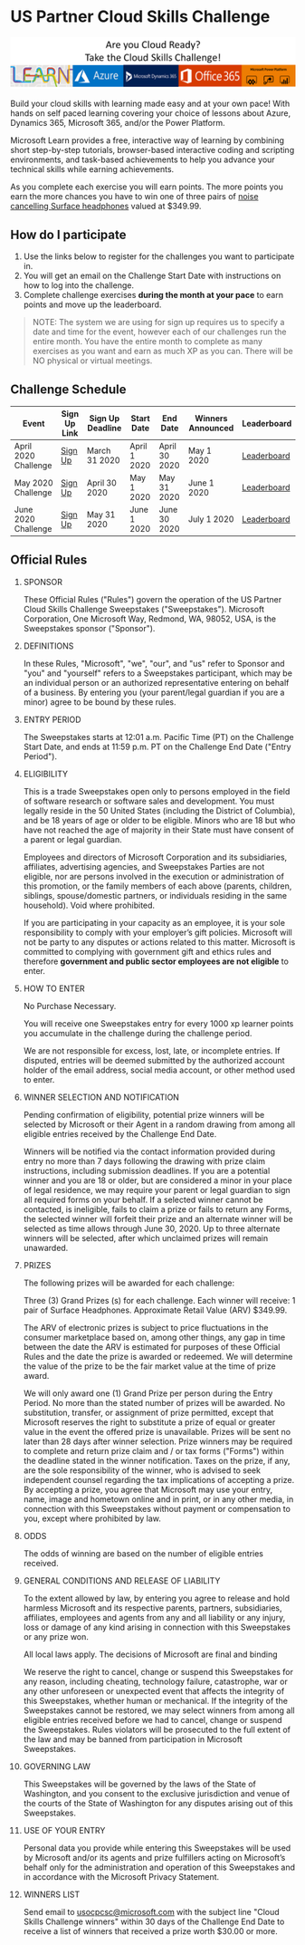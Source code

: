 # US Partner Cloud Skills Challenge

![Banner](./CloudSkillsChallenge/img/ExternalBanner.PNG "Are you Cloud Ready? Take the Cloud Skills Challenge!")

Build your cloud skills with learning made easy and at your own pace! With hands on self paced learning covering your choice of lessons about Azure, Dynamics 365, Microsoft 365, and/or the Power Platform.

Microsoft Learn provides a free, interactive way of learning by combining short step-by-step tutorials, browser-based interactive coding and scripting environments, and task-based achievements to help you advance your technical skills while earning achievements.

As you complete each exercise you will earn points. The more points you earn the more chances you have to win one of three pairs of [noise cancelling Surface headphones](https://www.microsoft.com/en-us/p/surface-headphones/8NRM8DZ2ZW43) valued at $349.99.

## How do I participate

1. Use the links below to register for the challenges you want to participate in. 
1. You will get an email on the Challenge Start Date with instructions on how to log into the challenge. 
1. Complete challenge exercises **during the month at your pace** to earn points and move up the leaderboard. 

> NOTE: The system we are using for sign up requires us to specify a date and time for the event, however each of our challenges run the entire month. You have the entire month to complete as many exercises as you want and earn as much XP as you can. There will be NO physical or virtual meetings. 

## Challenge Schedule

| Event | Sign Up Link | Sign Up Deadline | Start Date | End Date | Winners Announced | Leaderboard |
| --- | --- | --- | --- | --- | --- | --- | 
| April 2020 Challenge | [Sign Up](https://msuspartners.eventbuilder.com/event/15261) | March 31 2020 | April 1 2020 | April 30 2020 | May 1 2020 | [Leaderboard](https://www.microsoft.com/en-us/cloudskillschallenge/Public/Contests/5f5faeea-c85a-4d6b-b35a-caaef84752e7) |
| May 2020 Challenge | [Sign Up](https://msuspartners.eventbuilder.com/event/15264) | April 30 2020 | May 1 2020 | May 31 2020 | June 1 2020 | [Leaderboard](https://www.microsoft.com/en-us/cloudskillschallenge/Public/Contests/d114aff0-4db6-46b4-b8ee-ae965b35bf9f) |
| June 2020 Challenge | [Sign Up](https://msuspartners.eventbuilder.com/event/15263) | May 31 2020 | June 1 2020 | June 30 2020 | July 1 2020 | [Leaderboard](https://www.microsoft.com/en-us/cloudskillschallenge/Public/Contests/8efad682-c87e-412d-9ff0-f5770241f282) |


## Official Rules

1. SPONSOR

   These Official Rules ("Rules") govern the operation of the US Partner Cloud Skills Challenge Sweepstakes ("Sweepstakes"). Microsoft Corporation, One Microsoft Way, Redmond, WA, 98052, USA, is the Sweepstakes sponsor ("Sponsor").

1. DEFINITIONS

   In these Rules, "Microsoft", "we", "our", and "us" refer to Sponsor and "you" and "yourself" refers to a Sweepstakes participant, which may be an individual person or an authorized representative entering on behalf of a business. By entering you (your parent/legal guardian if you are a minor) agree to be bound by these rules.

1. ENTRY PERIOD

   The Sweepstakes starts at 12:01 a.m. Pacific Time (PT) on the Challenge Start Date, and ends at 11:59 p.m. PT on the Challenge End Date ("Entry Period").

1. ELIGIBILITY

   This is a trade Sweepstakes open only to persons employed in the field of software research or software sales and development. You must legally reside in the 50 United States (including the District of Columbia), and be 18 years of age or older to be eligible. Minors who are 18 but who have not reached the age of majority in their State must have consent of a parent or legal guardian.

   Employees and directors of Microsoft Corporation and its subsidiaries, affiliates, advertising agencies, and Sweepstakes Parties are not eligible, nor are persons involved in the execution or administration of this promotion, or the family members of each above (parents, children, siblings, spouse/domestic partners, or individuals residing in the same household). Void where prohibited.

   If you are participating in your capacity as an employee, it is your sole responsibility to comply with your employer’s gift policies. Microsoft will not be party to any disputes or actions related to this matter. Microsoft is committed to complying with government gift and ethics rules and therefore **government and public sector employees are not eligible** to enter.

1. HOW TO ENTER

   No Purchase Necessary.

   You will receive one Sweepstakes entry for every 1000 xp learner points you accumulate in the challenge during the challenge period.

   We are not responsible for excess, lost, late, or incomplete entries. If disputed, entries will be deemed submitted by the authorized account holder of the email address, social media account, or other method used to enter.

1. WINNER SELECTION AND NOTIFICATION

   Pending confirmation of eligibility, potential prize winners will be selected by Microsoft or their Agent in a random drawing from among all eligible entries received by the Challenge End Date.

   Winners will be notified via the contact information provided during entry no more than 7 days following the drawing with prize claim instructions, including submission deadlines. If you are a potential winner and you are 18 or older, but are considered a minor in your place of legal residence, we may require your parent or legal guardian to sign all required forms on your behalf. If a selected winner cannot be contacted, is ineligible, fails to claim a prize or fails to return any Forms, the selected winner will forfeit their prize and an alternate winner will be selected as time allows through June 30, 2020. Up to three alternate winners will be selected, after which unclaimed prizes will remain unawarded.

1. PRIZES

   The following prizes will be awarded for each challenge:

   Three (3) Grand Prizes (s) for each challenge. Each winner will receive: 1 pair of Surface Headphones. Approximate Retail Value (ARV) $349.99.

   The ARV of electronic prizes is subject to price fluctuations in the consumer marketplace based on, among other things, any gap in time between the date the ARV is estimated for purposes of these Official Rules and the date the prize is awarded or redeemed. We will determine the value of the prize to be the fair market value at the time of prize award.

   We will only award one (1) Grand Prize per person during the Entry Period. No more than the stated number of prizes will be awarded. No substitution, transfer, or assignment of prize permitted, except that Microsoft reserves the right to substitute a prize of equal or greater value in the event the offered prize is unavailable. Prizes will be sent no later than 28 days after winner selection. Prize winners may be required to complete and return prize claim and / or tax forms ("Forms") within the deadline stated in the winner notification. Taxes on the prize, if any, are the sole responsibility of the winner, who is advised to seek independent counsel regarding the tax implications of accepting a prize. By accepting a prize, you agree that Microsoft may use your entry, name, image and hometown online and in print, or in any other media, in connection with this Sweepstakes without payment or compensation to you, except where prohibited by law.

2. ODDS

   The odds of winning are based on the number of eligible entries received.

3. GENERAL CONDITIONS AND RELEASE OF LIABILITY

   To the extent allowed by law, by entering you agree to release and hold harmless Microsoft and its respective parents, partners, subsidiaries, affiliates, employees and agents from any and all liability or any injury, loss or damage of any kind arising in connection with this Sweepstakes or any prize won.

   All local laws apply. The decisions of Microsoft are final and binding

   We reserve the right to cancel, change or suspend this Sweepstakes for any reason, including cheating, technology failure, catastrophe, war or any other unforeseen or unexpected event that affects the integrity of this Sweepstakes, whether human or mechanical. If the integrity of the Sweepstakes cannot be restored, we may select winners from among all eligible entries received before we had to cancel, change or suspend the Sweepstakes. Rules violators will be prosecuted to the full extent of the law and may be banned from participation in Microsoft Sweepstakes.

4. GOVERNING LAW

   This Sweepstakes will be governed by the laws of the State of Washington, and you consent to the exclusive jurisdiction and venue of the courts of the State of Washington for any disputes arising out of this Sweepstakes.

5. USE OF YOUR ENTRY

   Personal data you provide while entering this Sweepstakes will be used by Microsoft and/or its agents and prize fulfillers acting on Microsoft’s behalf only for the administration and operation of this Sweepstakes and in accordance with the Microsoft Privacy Statement.

6. WINNERS LIST

   Send email to usocpcsc@microsoft.com with the subject line "Cloud Skills Challenge winners" within 30 days of the Challenge End Date to receive a list of winners that received a prize worth $30.00 or more.